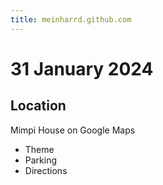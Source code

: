 ```yaml
---
title: meinharrd.github.com
---
```


# 31 January 2024

## Location
Mimpi House on Google Maps

* Theme
* Parking
* Directions

